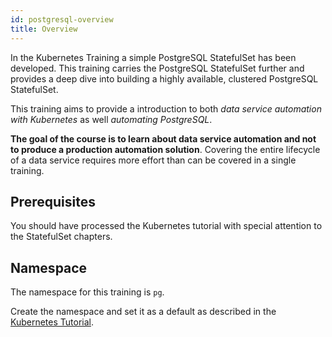 ```yaml
---
id: postgresql-overview
title: Overview
---
```


In the Kubernetes Training a simple PostgreSQL StatefulSet has been developed. This training carries the PostgreSQL StatefulSet further and provides a deep dive into building a highly available, clustered PostgreSQL StatefulSet.

This training aims to provide a introduction to both *data service automation with Kubernetes* as well *automating PostgreSQL*.

**The goal of the course is to learn about data service automation and not to produce a production automation solution**. Covering the entire lifecycle of a data service requires more effort than can be covered in a single training.

## Prerequisites

You should have processed the Kubernetes tutorial with special attention to the StatefulSet chapters.

## Namespace

The namespace for this training is `pg`.

Create the namespace and set it as a default as described in the [Kubernetes Tutorial](/kubernetes/10-basics/namespaces).